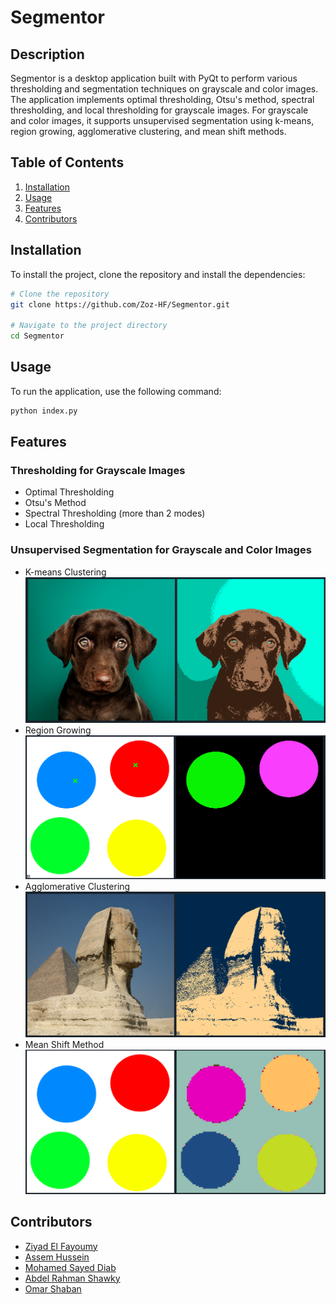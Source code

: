 # Segmentor
## Description
Segmentor is a desktop application built with PyQt to perform various thresholding and segmentation techniques on grayscale and color images. The application implements optimal thresholding, Otsu's method, spectral thresholding, and local thresholding for grayscale images. For grayscale and color images, it supports unsupervised segmentation using k-means, region growing, agglomerative clustering, and mean shift methods.

## Table of Contents
1. [Installation](#installation)
2. [Usage](#usage)
3. [Features](#features)
4. [Contributors](#Contributors)

## Installation
To install the project, clone the repository and install the dependencies:

```bash
# Clone the repository
git clone https://github.com/Zoz-HF/Segmentor.git

# Navigate to the project directory
cd Segmentor
```

## Usage
To run the application, use the following command:

```bash
python index.py
```

## Features
### Thresholding for Grayscale Images
- Optimal Thresholding
- Otsu's Method
- Spectral Thresholding (more than 2 modes)
- Local Thresholding

### Unsupervised Segmentation for Grayscale and Color Images
- K-means Clustering
  ![K-means](assets/km.png)
- Region Growing
  ![RG](assets/rg1.png)
- Agglomerative Clustering
  ![AC](assets/agl.png)
- Mean Shift Method
  ![MS](assets/ms.png)

## Contributors

- [Ziyad El Fayoumy](https://github.com/Zoz-HF)
- [Assem Hussein](https://github.com/RushingBlast)
- [Mohamed Sayed Diab](https://github.com/MohamedSayedDiab)
- [Abdel Rahman Shawky](https://github.com/AbdulrahmanGhitani)
- [Omar Shaban](https://github.com/omarshaban02)
